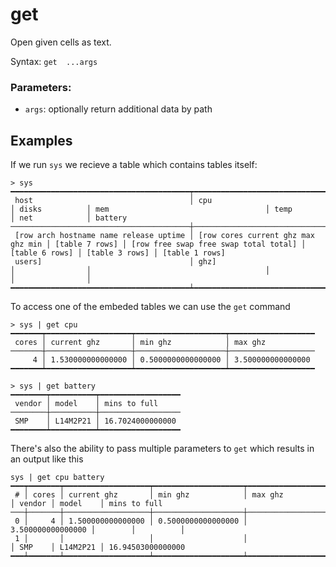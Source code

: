 # get

Open given cells as text.

Syntax: `get  ...args`

### Parameters:
  
* `args`: optionally return additional data by path

## Examples

If we run `sys` we recieve a table which contains tables itself:

```shell
> sys
━━━━━━━━━━━━━━━━━━━━━━━━━━━━━━━━━━━━━━━━┯━━━━━━━━━━━━━━━━━━━━━━━━━━━━━━━━━━━━┯━━━━━━━━━━━━━━━━┯━━━━━━━━━━━━━━━━━━━━━━━━━━━━━━━━━━━━━━━┯━━━━━━━━━━━━━━━━┯━━━━━━━━━━━━━━━━┯━━━━━━━━━━━━━━━━
 host                                   │ cpu                                │ disks          │ mem                                   │ temp           │ net            │ battery 
────────────────────────────────────────┼────────────────────────────────────┼────────────────┼───────────────────────────────────────┼────────────────┼────────────────┼────────────────
 [row arch hostname name release uptime │ [row cores current ghz max ghz min │ [table 7 rows] │ [row free swap free swap total total] │ [table 6 rows] │ [table 3 rows] │ [table 1 rows] 
 users]                                 │ ghz]                               │                │                                       │                │                │  
━━━━━━━━━━━━━━━━━━━━━━━━━━━━━━━━━━━━━━━━┷━━━━━━━━━━━━━━━━━━━━━━━━━━━━━━━━━━━━┷━━━━━━━━━━━━━━━━┷━━━━━━━━━━━━━━━━━━━━━━━━━━━━━━━━━━━━━━━┷━━━━━━━━━━━━━━━━┷━━━━━━━━━━━━━━━━┷━━━━━━━━━━━━━━━━
```

To access one of the embeded tables we can use the `get` command

```shell
> sys | get cpu
━━━━━━━┯━━━━━━━━━━━━━━━━━━━┯━━━━━━━━━━━━━━━━━━━━┯━━━━━━━━━━━━━━━━━━━
 cores │ current ghz       │ min ghz            │ max ghz 
───────┼───────────────────┼────────────────────┼───────────────────
     4 │ 1.530000000000000 │ 0.5000000000000000 │ 3.500000000000000 
━━━━━━━┷━━━━━━━━━━━━━━━━━━━┷━━━━━━━━━━━━━━━━━━━━┷━━━━━━━━━━━━━━━━━━━
```
```shell
> sys | get battery
━━━━━━━━┯━━━━━━━━━━┯━━━━━━━━━━━━━━━━━━
 vendor │ model    │ mins to full 
────────┼──────────┼──────────────────
 SMP    │ L14M2P21 │ 16.7024000000000 
━━━━━━━━┷━━━━━━━━━━┷━━━━━━━━━━━━━━━━━━
```

There's also the ability to pass multiple parameters to `get` which results in an output like this

```shell
sys | get cpu battery
━━━┯━━━━━━━┯━━━━━━━━━━━━━━━━━━━┯━━━━━━━━━━━━━━━━━━━━┯━━━━━━━━━━━━━━━━━━━┯━━━━━━━━┯━━━━━━━━━━┯━━━━━━━━━━━━━━━━━━━
 # │ cores │ current ghz       │ min ghz            │ max ghz           │ vendor │ model    │ mins to full 
───┼───────┼───────────────────┼────────────────────┼───────────────────┼────────┼──────────┼───────────────────
 0 │     4 │ 1.500000000000000 │ 0.5000000000000000 │ 3.500000000000000 │        │          │  
 1 │       │                   │                    │                   │ SMP    │ L14M2P21 │ 16.94503000000000 
━━━┷━━━━━━━┷━━━━━━━━━━━━━━━━━━━┷━━━━━━━━━━━━━━━━━━━━┷━━━━━━━━━━━━━━━━━━━┷━━━━━━━━┷━━━━━━━━━━┷━━━━━━━━━━━━━━━━━━━
```